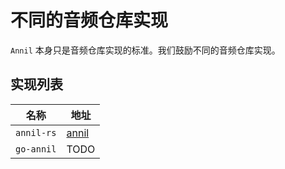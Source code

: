 # 不同的音频仓库实现

`Annil` 本身只是音频仓库实现的标准。我们鼓励不同的音频仓库实现。

## 实现列表

| 名称       | 地址                                                            |
| ---------- | --------------------------------------------------------------- |
| `annil-rs` | [annil](https://github.com/project-anni/anni/tree/master/annil) |
| `go-annil` | TODO                                                            |